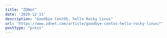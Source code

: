 ```yaml
---
title: "ZDNet"
date: '2020-12-11'
description: "Goodbye CentOS, hello Rocky Linux"
url: "https://www.zdnet.com/article/goodbye-centos-hello-rocky-linux/"
posttype: "press"
---
```

